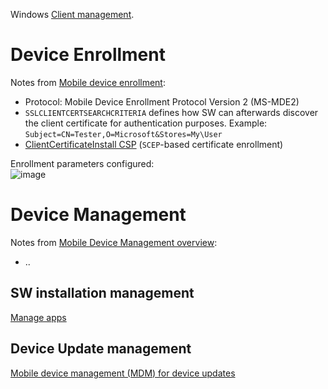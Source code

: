 Windows [Client management](https://learn.microsoft.com/en-us/windows/client-management/).

# Device Enrollment
Notes from [Mobile device enrollment](https://learn.microsoft.com/en-us/windows/client-management/mobile-device-enrollment):  
* Protocol: Mobile Device Enrollment Protocol Version 2 (MS-MDE2)
* `SSLCLIENTCERTSEARCHCRITERIA` defines how SW can afterwards discover the client certificate for authentication purposes. Example: `Subject=CN=Tester,O=Microsoft&Stores=My\User`
* [ClientCertificateInstall CSP](https://learn.microsoft.com/en-us/windows/client-management/mdm/clientcertificateinstall-csp) (`SCEP`-based certificate enrollment)

Enrollment parameters configured:  
![image](https://github.com/user-attachments/assets/9287a593-686f-4531-931a-7b2267808f78)


# Device Management
Notes from [Mobile Device Management overview](https://learn.microsoft.com/en-us/windows/client-management/mdm-overview):  
* ..


## SW installation management
[Manage apps](https://learn.microsoft.com/en-us/windows/client-management/enterprise-app-management)


## Device Update management
[Mobile device management (MDM) for device updates](https://learn.microsoft.com/en-us/windows/client-management/device-update-management)
